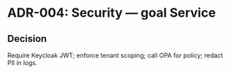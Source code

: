 # ADR-004: Security — goal Service
## Decision
Require Keycloak JWT; enforce tenant scoping; call OPA for policy; redact PII in logs.
